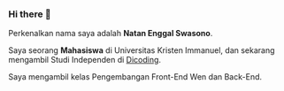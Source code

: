 ### Hi there 👋

Perkenalkan nama saya adalah **Natan Enggal Swasono**.

Saya seorang **Mahasiswa** di Universitas Kristen Immanuel, dan sekarang mengambil Studi Independen di [Dicoding](https://www.dicoding.com/).

Saya mengambil kelas Pengembangan Front-End Wen dan Back-End.



<!--
**NatanEnggalSwasono/NatanEnggalSwasono** is a ✨ _special_ ✨ repository because its `README.md` (this file) appears on your GitHub profile.

Here are some ideas to get you started:

- 🔭 I’m currently working on ...
- 🌱 I’m currently learning ...
- 👯 I’m looking to collaborate on ...
- 🤔 I’m looking for help with ...
- 💬 Ask me about ...
- 📫 How to reach me: ...
- 😄 Pronouns: ...
- ⚡ Fun fact: ...
-->
